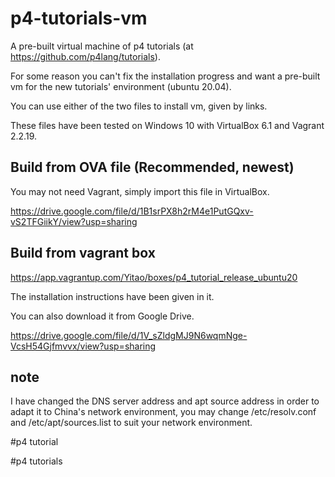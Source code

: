 # p4-tutorials-vm

A pre-built virtual machine of p4 tutorials (at https://github.com/p4lang/tutorials).

For some reason you can't fix the installation progress and want a pre-built vm for the new tutorials' environment (ubuntu 20.04).

You can use either of the two files to install vm, given by links.

These files have been tested on Windows 10 with VirtualBox 6.1 and Vagrant 2.2.19.

## Build from OVA file (**Recommended, newest**)

You may not need Vagrant, simply import this file in VirtualBox.

https://drive.google.com/file/d/1B1srPX8h2rM4e1PutGQxv-vS2TFGiikY/view?usp=sharing

## Build from vagrant box

https://app.vagrantup.com/Yitao/boxes/p4_tutorial_release_ubuntu20

The installation instructions have been given in it.

You can also download it from Google Drive.

https://drive.google.com/file/d/1V_sZldgMJ9N6wqmNge-VcsH54Gjfmvvx/view?usp=sharing

## note

I have changed the DNS server address and apt source address in order to adapt it to China's network environment, you may change /etc/resolv.conf and /etc/apt/sources.list to suit your network environment.

\#p4 tutorial

\#p4 tutorials
